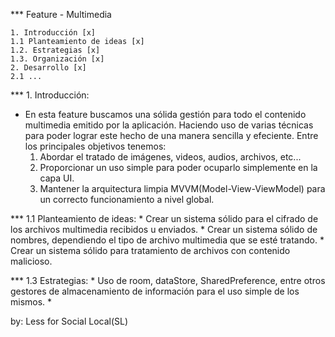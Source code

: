 *** Feature - Multimedia

    1. Introducción [x] 
    1.1 Planteamiento de ideas [x] 
    1.2. Estrategias [x]
    1.3. Organización [x]
    2. Desarrollo [x]
    2.1 ...

*** 1. Introducción:
   * En esta feature buscamos una sólida gestión para todo el contenido multimedia emitido por la aplicación. Haciendo uso de varias técnicas para poder lograr este hecho de una manera sencilla y efeciente. Entre los principales objetivos tenemos:
        1. Abordar el tratado de imágenes, videos, audios, archivos, etc...
        2. Proporcionar un uso simple para poder ocuparlo simplemente en la capa UI.
        3. Mantener la arquitectura limpia MVVM(Model-View-ViewModel) para un correcto funcionamiento a nivel global.
   
*** 1.1 Planteamiento de ideas:
    * Crear un sistema sólido para el cifrado de los archivos multimedia recibidos u enviados.
    * Crear un sistema sólido de nombres, dependiendo el tipo de archivo multimedia que se esté tratando.
    * Crear un sistema sólido para tratamiento de archivos con contenido malicioso.

*** 1.3 Estrategias:
    * Uso de room, dataStore, SharedPreference, entre otros gestores de almacenamiento de información para el uso simple de los mismos.
    * 

by: Less for Social Local(SL)